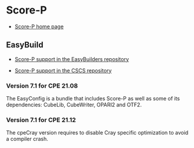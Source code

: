 # Score-P

  * [Score-P home page](https://www.vi-hps.org/projects/score-p/)


## EasyBuild

  * [Score-P support in the EasyBuilders repository](https://github.com/easybuilders/easybuild-easyconfigs/tree/develop/easybuild/easyconfigs/s/Score-P)

  * [Score-P support in the CSCS repository](https://github.com/eth-cscs/production/tree/master/easybuild/easyconfigs/s/Score-P)


### Version 7.1 for CPE 21.08

The EasyConfig is a bundle that includes Score-P as well as some of its
dependencies: CubeLib, CubeWriter, OPARI2 and OTF2.

### Version 7.1 for CPE 21.12

The cpeCray version requires to disable Cray specific optimization to avoid
a compiler crash.
